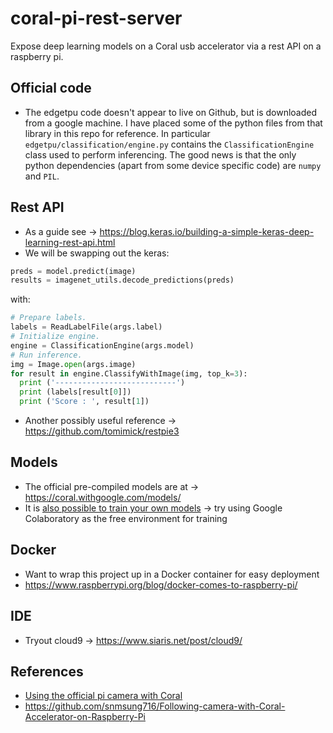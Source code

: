 # coral-pi-rest-server
Expose deep learning models on a Coral usb accelerator via a rest API on a raspberry pi.

## Official code
* The edgetpu code doesn't appear to live on Github, but is downloaded from a google machine. I have placed some of the python files from that library in this repo for reference. In particular `edgetpu/classification/engine.py` contains the `ClassificationEngine` class used to perform inferencing. The good news is that the only python dependencies (apart from some device specific code) are `numpy` and `PIL`.

## Rest API
* As a guide see -> https://blog.keras.io/building-a-simple-keras-deep-learning-rest-api.html
* We will be swapping out the keras:
```python
preds = model.predict(image)
results = imagenet_utils.decode_predictions(preds)
```
with:
```python
# Prepare labels.
labels = ReadLabelFile(args.label)
# Initialize engine.
engine = ClassificationEngine(args.model)
# Run inference.
img = Image.open(args.image)
for result in engine.ClassifyWithImage(img, top_k=3):
  print ('---------------------------')
  print (labels[result[0]])
  print ('Score : ', result[1])
```

* Another possibly useful reference -> https://github.com/tomimick/restpie3

## Models
* The official pre-compiled models are at -> https://coral.withgoogle.com/models/
* It is [also possible to train your own models](https://coral.withgoogle.com/tutorials/edgetpu-models-intro/) -> try using Google Colaboratory as the free environment for training

## Docker
* Want to wrap this project up in a Docker container for easy deployment
* https://www.raspberrypi.org/blog/docker-comes-to-raspberry-pi/

## IDE 
* Tryout cloud9 -> https://www.siaris.net/post/cloud9/

## References
* [Using the official pi camera with Coral](https://github.com/nickoala/edgetpu-on-pi)
* https://github.com/snmsung716/Following-camera-with-Coral-Accelerator-on-Raspberry-Pi
